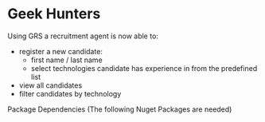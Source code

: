 # Geek Hunters

Using GRS a recruitment agent is now able to:
  - register a new candidate:
     - first name / last name
     - select technologies candidate has experience in from the predefined list 
  - view all candidates
  - filter candidates by technology

Package Dependencies (The following Nuget Packages are needed)
  <package id="EntityFramework" version="6.1.3" targetFramework="net461" />
  <package id="System.Data.SQLite" version="1.0.105.2" targetFramework="net461" />
  <package id="System.Data.SQLite.Core" version="1.0.105.2" targetFramework="net461" />
  <package id="System.Data.SQLite.EF6" version="1.0.105.2" targetFramework="net461" />
  <package id="System.Data.SQLite.Linq" version="1.0.105.2" targetFramework="net461" />



